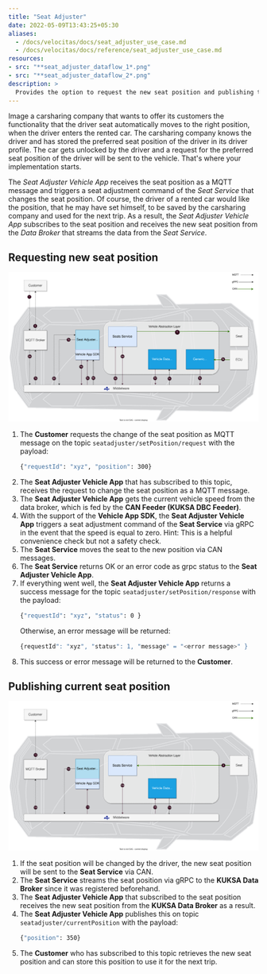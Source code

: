 ```yaml
---
title: "Seat Adjuster"
date: 2022-05-09T13:43:25+05:30
aliases:
  - /docs/velocitas/docs/seat_adjuster_use_case.md
  - /docs/velocitas/docs/reference/seat_adjuster_use_case.md
resources:
- src: "**seat_adjuster_dataflow_1*.png"
- src: "**seat_adjuster_dataflow_2*.png"
description: >
  Provides the option to request the new seat position and publishing the current seat position to the customer
---
```


 Image a carsharing company that wants to offer its customers the functionality that the driver seat automatically moves to the right position, when the driver enters the rented car. The carsharing company knows the driver and has stored the preferred seat position of the driver in its driver profile. The car gets unlocked by the driver and a request for the preferred seat position of the driver will be sent to the vehicle. That's where your implementation starts.
 
 The _Seat Adjuster Vehicle App_ receives the seat position as a MQTT message and triggers a seat adjustment command of the _Seat Service_ that changes the seat position. Of course, the driver of a rented car would like the position, that he may have set himself, to be saved by the carsharing company and used for the next trip. As a result, the _Seat Adjuster Vehicle App_ subscribes to the seat position and receives the new seat position from the _Data Broker_ that streams the data from the _Seat Service_.

## Requesting new seat position

![](./seat_adjuster_dataflow_1.png)

1. The **Customer** requests the change of the seat position as MQTT message on the topic `seatadjuster/setPosition/request` with the payload:
   ```bash
   {"requestId": "xyz", "position": 300}
   ```
2. The **Seat Adjuster Vehicle App** that has subscribed to this topic, receives the request to change the seat position as a MQTT message.
3. The **Seat Adjuster Vehicle App** gets the current vehicle speed from the data broker, which is fed by the **CAN Feeder (KUKSA DBC Feeder)**.
4. With the support of the **Vehicle App SDK**, the **Seat Adjuster Vehicle App** triggers a seat adjustment command of the **Seat Service** via gRPC in the event that the speed is equal to zero. Hint: This is a helpful convenience check but not a safety check.
5. The **Seat Service** moves the seat to the new position via CAN messages.
6. The **Seat Service** returns OK or an error code as grpc status to the **Seat Adjuster Vehicle App**.
7. If everything went well, the **Seat Adjuster Vehicle App** returns a success message for the topic `seatadjuster/setPosition/response` with the payload:
   ```bash
   {"requestId": "xyz", "status": 0 }
   ```
   Otherwise, an error message will be returned:
   ```bash
   {requestId": "xyz", "status": 1, "message" = "<error message>" }
   ```
8. This success or error message will be returned to the **Customer**.

## Publishing current seat position

![](./seat_adjuster_dataflow_2.png)

1. If the seat position will be changed by the driver, the new seat position will be sent to the **Seat Service** via CAN.
2.  The **Seat Service** streams the seat position via gRPC to the **KUKSA Data Broker** since it was registered beforehand.
3.  The **Seat Adjuster Vehicle App** that subscribed to the seat position receives the new seat position from the **KUKSA Data Broker** as a result.
12. The **Seat Adjuster Vehicle App** publishes this on topic `seatadjuster/currentPosition` with the payload:
    ```bash
    {"position": 350}
    ```
13. The **Customer** who has subscribed to this topic retrieves the new seat position and can store this position to use it for the next trip.
